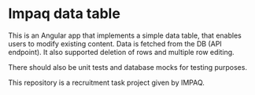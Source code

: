 # Impaq data table #

This is an Angular app that implements a simple data table, that enables users to modify existing content. Data is fetched from the DB (API endpoint).
It also supported deletion of rows and multiple row editing.

There should also be unit tests and database mocks for testing purposes.

This repository is a recruitment task project given by IMPAQ. 